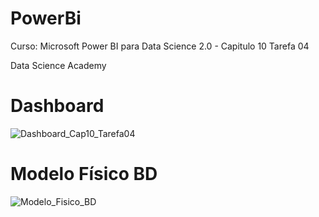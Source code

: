 <h1>PowerBi</h1>

<p>Curso: Microsoft Power BI para Data Science 2.0 - Capitulo 10 Tarefa 04

<p>Data Science Academy

<h1>Dashboard</h1>

![Dashboard_Cap10_Tarefa04](https://user-images.githubusercontent.com/45541129/147124588-e4d8e2b7-79b5-4e67-af6a-e4b273374b62.JPG)

<h1>Modelo Físico BD</h1>

![Modelo_Fisico_BD](https://user-images.githubusercontent.com/45541129/147124560-07bc7a0e-9751-4f95-9084-272289d3d0cf.JPG)
